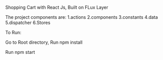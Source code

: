 Shopping Cart with React Js, Built on FLux Layer

The project components are:
1.actions
2.components
3.constants
4.data
5.dispatcher
6.Stores

To Run:

Go to Root directory,
Run npm install

Run npm start
